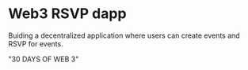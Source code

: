 # Web3 RSVP dapp

Buiding a decentralized application where users can create events and RSVP for events.

"30 DAYS OF WEB 3"

